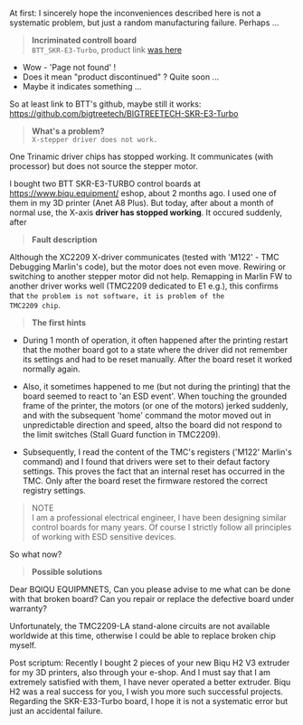 
At first: I sincerely hope the inconveniences described here is not a systematic problem, but just a random manufacturing failure.  Perhaps ...

> __Incriminated controll board__  
<code>BTT_SKR-E3-Turbo</code>, product link 
<a href="https://www.biqu.equipment/products/btt-skr-v1-4-skr-v1-4-turbo-32-bit-control-board-with-tft35-v3-0-e3-v3-0-screen-with-tmc2208-tmc2209-driver-board?_pos=1&_psq=SKR-E3-Turbo&_ss=e&_v=1.0&variant=31917893124194">was here</a>  

- Wow - 'Page not found' !
- Does it mean "product discontinued" ? Quite soon ...
- Maybe it indicates something ...

So at least link to BTT's github, maybe still it works:  
https://github.com/bigtreetech/BIGTREETECH-SKR-E3-Turbo  

  
> __What's a problem?__  
<code>X-stepper driver does not work.</code>  <br>  

One Trinamic driver chips has stopped working. It communicates (with processor) but does not source the stepper motor.  

I bought two BTT SKR-E3-TURBO control boards at https://www.biqu.equipment/ eshop, about 2 months ago. I used one of them in my 3D printer (Anet A8 Plus). But today, after about a month of normal use, the X-axis __driver has stopped working__. It occured suddenly, after 

> __Fault description__  

Although the XC2209 X-driver communicates (tested with 'M122' - TMC Debugging Marlin's code), but the motor does not even move. Rewiring or switching to another stepper motor did not help. Remapping in Marlin FW to another driver  works well (TMC2209 dedicated to E1 e.g.), this confirms that <code>the problem is not software, it is problem of the TMC2209 chip</code>.

> __The first hints__  

- During 1 month of operation, it often happened after the printing restart that the mother board got to a state where the driver did not remember its settings and had to be reset manually. After the board reset it worked normally again.

- Also, it sometimes happened to me (but not during the printing) that the board seemed to react to 'an ESD event'. When touching the grounded frame of the printer, the motors (or one of the motors) jerked suddenly, and with the subsequent 'home' command the motor moved out in unpredictable direction and speed, altso the board did not respond to the limit switches (Stall Guard function in TMC2209).

- Subsequently, I read the content of the TMC's registers ('M122' Marlin's command) and I found that drivers were set to their defaut factory settings. This proves the fact that an internal reset has occurred in the TMC. Only after the board reset the firmware restored the correct registry settings.

> NOTE  
I am a professional electrical engineer, I have been designing similar control boards for many years. Of course I strictly follow all principles of working with ESD sensitive devices.

So  what now?

> __Possible solutions__  

Dear BQIQU EQUIPMNETS, Can you please advise to me what can be done with that broken board? Can you repair or replace the defective board under warranty?

Unfortunately, the TMC2209-LA stand-alone circuits are not available worldwide at this time, otherwise I could be able to replace broken chip myself.

Post scriptum:
Recently I bought 2 pieces of your new Biqu H2 V3 extruder for my 3D printers, also through your e-shop. And I must say that I am extremely satisfied with them, I have never operated a better extruder. Biqu H2 was a real success for you, I wish you more such successful projects.
Regarding the SKR-E33-Turbo board, I hope it is not a systematic error but just an accidental failure. 
